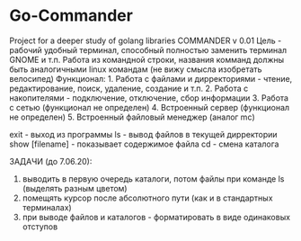 # Go-Commander
Project for a deeper study of golang libraries
COMMANDER v 0.01
Цель - рабочий удобный терминал, способный полностью заменить терминал GNOME и т.п.
Работа из командной строки, названия комманд должны быть аналогичными linux командам (не вижу смысла изобретать велосипед)
Функционал:
        1. Работа с файлами и дирректориями - чтение, редактирование, поиск, удаление, создание и т.п.
        2. Работа с накопителями - подключение, отключение, сбор информации
        3. Работа с сетью (функционал не определен)
        4. Встроенный сервер (функционал не определен)
        5. Встроенный файловый менеджер (аналог mc)

exit            -       выход из программы
ls              -       вывод файлов в текущей дирректории
show [filename] -       показывает содержимое файла
cd              -       смена каталога

ЗАДАЧИ (до 7.06.20):
1) выводить в первую очередь каталоги, потом файлы при команде ls (выделять разным цветом)
2) помещять курсор после абсолютного пути (как и в стандартных терминалах)
3) при выводе файлов и каталогов - форматировать в виде одинаковых отступов
